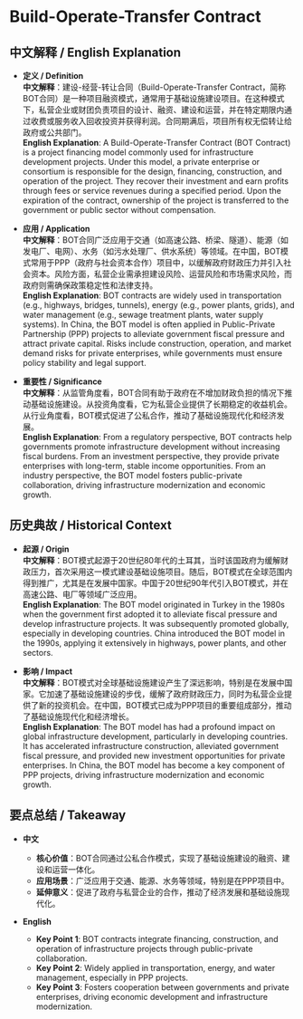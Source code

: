 # Build-Operate-Transfer Contract

## 中文解释 / English Explanation

* **定义 / Definition**  
  **中文解释**：建设-经营-转让合同（Build-Operate-Transfer Contract，简称BOT合同）是一种项目融资模式，通常用于基础设施建设项目。在这种模式下，私营企业或财团负责项目的设计、融资、建设和运营，并在特定期限内通过收费或服务收入回收投资并获得利润。合同期满后，项目所有权无偿转让给政府或公共部门。  
  **English Explanation**: A Build-Operate-Transfer Contract (BOT Contract) is a project financing model commonly used for infrastructure development projects. Under this model, a private enterprise or consortium is responsible for the design, financing, construction, and operation of the project. They recover their investment and earn profits through fees or service revenues during a specified period. Upon the expiration of the contract, ownership of the project is transferred to the government or public sector without compensation.

* **应用 / Application**  
  **中文解释**：BOT合同广泛应用于交通（如高速公路、桥梁、隧道）、能源（如发电厂、电网）、水务（如污水处理厂、供水系统）等领域。在中国，BOT模式常用于PPP（政府与社会资本合作）项目中，以缓解政府财政压力并引入社会资本。风险方面，私营企业需承担建设风险、运营风险和市场需求风险，而政府则需确保政策稳定性和法律支持。  
  **English Explanation**: BOT contracts are widely used in transportation (e.g., highways, bridges, tunnels), energy (e.g., power plants, grids), and water management (e.g., sewage treatment plants, water supply systems). In China, the BOT model is often applied in Public-Private Partnership (PPP) projects to alleviate government fiscal pressure and attract private capital. Risks include construction, operation, and market demand risks for private enterprises, while governments must ensure policy stability and legal support.

* **重要性 / Significance**  
  **中文解释**：从监管角度看，BOT合同有助于政府在不增加财政负担的情况下推动基础设施建设。从投资角度看，它为私营企业提供了长期稳定的收益机会。从行业角度看，BOT模式促进了公私合作，推动了基础设施现代化和经济发展。  
  **English Explanation**: From a regulatory perspective, BOT contracts help governments promote infrastructure development without increasing fiscal burdens. From an investment perspective, they provide private enterprises with long-term, stable income opportunities. From an industry perspective, the BOT model fosters public-private collaboration, driving infrastructure modernization and economic growth.

## 历史典故 / Historical Context

* **起源 / Origin**  
  **中文解释**：BOT模式起源于20世纪80年代的土耳其，当时该国政府为缓解财政压力，首次采用这一模式建设基础设施项目。随后，BOT模式在全球范围内得到推广，尤其是在发展中国家。中国于20世纪90年代引入BOT模式，并在高速公路、电厂等领域广泛应用。  
  **English Explanation**: The BOT model originated in Turkey in the 1980s when the government first adopted it to alleviate fiscal pressure and develop infrastructure projects. It was subsequently promoted globally, especially in developing countries. China introduced the BOT model in the 1990s, applying it extensively in highways, power plants, and other sectors.

* **影响 / Impact**  
  **中文解释**：BOT模式对全球基础设施建设产生了深远影响，特别是在发展中国家。它加速了基础设施建设的步伐，缓解了政府财政压力，同时为私营企业提供了新的投资机会。在中国，BOT模式已成为PPP项目的重要组成部分，推动了基础设施现代化和经济增长。  
  **English Explanation**: The BOT model has had a profound impact on global infrastructure development, particularly in developing countries. It has accelerated infrastructure construction, alleviated government fiscal pressure, and provided new investment opportunities for private enterprises. In China, the BOT model has become a key component of PPP projects, driving infrastructure modernization and economic growth.

## 要点总结 / Takeaway

* **中文**  
  - **核心价值**：BOT合同通过公私合作模式，实现了基础设施建设的融资、建设和运营一体化。  
  - **应用场景**：广泛应用于交通、能源、水务等领域，特别是在PPP项目中。  
  - **延伸意义**：促进了政府与私营企业的合作，推动了经济发展和基础设施现代化。

* **English**  
  - **Key Point 1**: BOT contracts integrate financing, construction, and operation of infrastructure projects through public-private collaboration.  
  - **Key Point 2**: Widely applied in transportation, energy, and water management, especially in PPP projects.  
  - **Key Point 3**: Fosters cooperation between governments and private enterprises, driving economic development and infrastructure modernization.